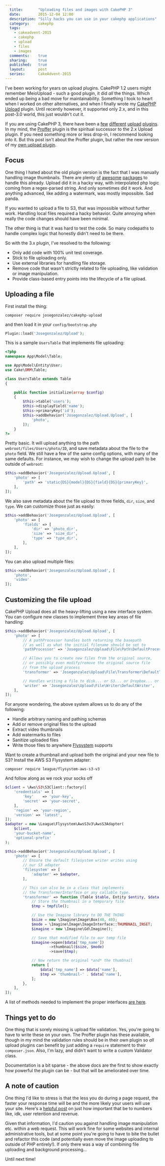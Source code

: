 ```yaml
---
  title:       "Uploading files and images with CakePHP 3"
  date:        2015-12-04 12:00
  description: "Silly hacks you can use in your cakephp applications"
  category:    cakephp
  tags:
    - cakeadvent-2015
    - cakephp
    - upload
    - files
    - images
  comments:    true
  sharing:     true
  published:   true
  layout:      post
  series:      CakeAdvent-2015
---
```


I've been working for years on upload plugins. CakePHP 1.2 users might remember MeioUpload - such a good plugin, it did *all* the things. Which ended up being a bad move for maintainability. Something I took to heart when I worked on other alternatives, and when I finally wrote my [CakePHP Upload](https://github.com/josegonzalez/cakephp-upload) plugin. Until recently however, it supported only 2.x, and in this post-3.0 world, this just wouldn't cut it.

If you are using CakePHP 3, there have been a [few](https://github.com/WyriHaximus/FlyPie) [different](https://github.com/josbeir/image) [upload](https://github.com/davidyell/CakePHP3-Proffer) [plugins](https://github.com/Xety/Cake3-Upload). In my mind, the [Proffer](https://github.com/davidyell/CakePHP3-Proffer) plugin is the spiritual successor to the 2.x Upload plugin. If you need something more or less drop-in, I recommend looking into it. But this post isn't about the Proffer plugin, but rather the new version of my [own upload plugin](https://github.com/josegonzalez/cakephp-upload).

## Focus

One thing I hated about the old plugin version is the fact that I was manually handling image thumbnails. There are plenty [of](https://github.com/avalanche123/Imagine) [awesome](https://github.com/Gregwar/Image) [packages](https://github.com/Intervention/image) to handle this already. Upload did it in a hacky way, with interpolated php logic coming from a regex-parsed string. And only sometimes did it work. And anything advanced, like adding a watermark, was mostly impossible. Sad panda.

If you wanted to upload a file to S3, that was impossible without further work. Handling local files required a hacky behavior. Quite annoying when really the code changes should have been minimal.

The other thing is that it was hard to test the code. So many codepaths to handle complex logic that honestly didn't need to be there.

So with the 3.x plugin, I've resolved to the following:

- Only add code with 100% unit test coverage.
- Stick to file uploading only.
- Use external libraries for handling file storage.
- Remove code that wasn't strictly related to file uploading, like validation or image manipulation.
- Provide class-based entry points into the lifecycle of a file upload.

## Uploading a file

First install the thing:

```shell
composer require josegonzalez/cakephp-upload
```

and then load it in your `config/bootstrap.php`

```php
Plugin::load('Josegonzalez/Upload');
```

This is a sample `UsersTable` that implements file uploading:

```php
<?php
namespace App\Model\Table;

use App\Model\Entity\User;
use Cake\ORM\Table;

class UsersTable extends Table
{

    public function initialize(array $config)
    {
        $this->table('users');
        $this->displayField('name');
        $this->primaryKey('id');
        $this->addBehavior('Josegonzalez/Upload.Upload', [
            'photo',
        ]);
    }
?>
```

Pretty basic. It will upload anything to the path `webroot/files/Users/photo/ID`, and save metadata about the file to the `photo` field. We still have a few of the same config options, with many of the same defaults. For instance, we may wish to change the upload path to be outside of `webroot`:

```php
$this->addBehavior('Josegonzalez/Upload.Upload', [
    'photo' => [
        'path' => 'static{DS}{model}{DS}{field}{DS}{primaryKey}',
    ],
]);
```

We also save metadata about the file upload to three fields, `dir`, `size`, and `type`. We can customize those just as easily:

```php
$this->addBehavior('Josegonzalez/Upload.Upload', [
    'photo' => [
        'fields' => [
            'dir' => 'photo_dir',
            'size' => 'size_dir',
            'type' => 'type_dir',
        ],
    ],
]);
```

You can also upload multiple files:

```php
$this->addBehavior('Josegonzalez/Upload.Upload', [
    'photo',
    'video'
]);
```

## Customizing the file upload

CakePHP Upload does all the heavy-lifting using a new interface system. You can configure new classes to implement three key areas of file handling:

```php
$this->addBehavior('Josegonzalez/Upload.Upload', [
    'photo' => [
        // A pathProcessor handles both returning the basepath
        // as well as what the initial filename should be set to
        'pathProcessor' => 'Josegonzalez\Upload\File\Path\DefaultProcessor'

        // Allows you to create new files from the original source,
        // or possibly even modify/remove the original source file
        // from the upload process
        'transformer' => 'Josegonzalez\Upload\File\Transformer\DefaultTransformer'

        // Handles writing a file to disk... or S3... or Dropbox... or FTP... or /dev/null
        'writer' => 'Josegonzalez\Upload\File\Writer\DefaultWriter',
    ],
]);
```

For anyone wondering, the above system allows us to do any of the following:

- Handle arbitrary naming and pathing schemas
- Add or remove original files to the upload
- Extract video thumbnails
- Add watermarks to files
- Sanitize uploaded files
- Write those files to anywhere [Flysystem](http://flysystem.thephpleague.com/) supports

Want to create a thumbnail and upload both the original and your new file to S3? Install the AWS S3 Flysystem adapter:

```shell
composer require league/flysystem-aws-s3-v3
```

And follow along as we rock your socks off

```php
$client = \Aws\S3\S3Client::factory([
    'credentials' => [
        'key'    => 'your-key',
        'secret' => 'your-secret',
    ],
    'region' => 'your-region',
    'version' => 'latest',
]);
$adapter = new \League\Flysystem\AwsS3v3\AwsS3Adapter(
    $client,
    'your-bucket-name',
    'optional-prefix'
);

$this->addBehavior('Josegonzalez/Upload.Upload', [
    'photo' => [
        // Ensure the default filesystem writer writes using
        // our S3 adapter
        'filesystem' => [
            'adapter' => $adapter,
        ],

        // This can also be in a class that implements
        // the TransformerInterface or any callable type.
        'transformer' => function (Table $table, Entity $entity, $data, $field, $settings) {
            // Store the thumbnail in a temporary file
            $tmp = tmpfile();

            // Use the Imagine library to DO THE THING
            $size = new \Imagine\Image\Box(40, 40);
            $mode = \Imagine\Image\ImageInterface::THUMBNAIL_INSET;
            $imagine = new \Imagine\Gd\Imagine();

            // Save that modified file to our temp file
            $imagine->open($data['tmp_name'])
                    ->thumbnail($size, $mode)
                    ->save($tmp);

            // Now return the original *and* the thumbnail
            return [
                $data['tmp_name'] => $data['name'],
                $tmp => 'thumbnail-' . $data['name'],
            ];
        },
    ],
]);
```

A list of methods needed to implement the proper interfaces [are here](https://cakephp-upload.readthedocs.org/en/latest/interfaces.html).

## Things yet to do

One thing that is sorely missing is upload file validation. Yes, you're going to have to write these on your own. The Proffer plugin has these available, though in my mind the validation rules should be in their own plugin so *all* upload plugins can benefit by just adding a `require` statement to their `composer.json`. Also, I'm lazy, and didn't want to write a custom Validator class.

Documentation is a bit sparse - the above docs are the first to show exactly how powerful the plugin can be - but that will be ameliorated over time.

## A note of caution

One thing I'd like to stress is that the less you do during a page request, the faster your response time will be and the more likely your users will use your site. Here's a [helpful post](http://searchengineland.com/googles-push-to-speed-up-your-web-site-42177) on just how important that be to numbers like, idk, user retention and revenue.

Given that information, I'd caution you against handling image manipulation etc. within a web request. This will work fine for some websites and internal administrative tools, but at some point you're going to have to bite the bullet and refactor this code (and potentially even move the image uploading to outside of PHP entirely!). If only there was a way of combining file uploading and background processing...

Until next time!
